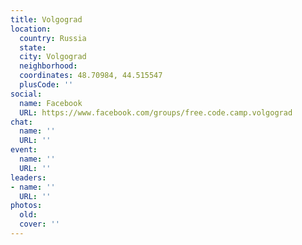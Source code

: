 ```yaml
---
title: Volgograd
location:
  country: Russia
  state: 
  city: Volgograd
  neighborhood: 
  coordinates: 48.70984, 44.515547
  plusCode: ''
social:
  name: Facebook
  URL: https://www.facebook.com/groups/free.code.camp.volgograd
chat:
  name: ''
  URL: ''
event:
  name: ''
  URL: ''
leaders:
- name: ''
  URL: ''
photos:
  old: 
  cover: ''
---
```

